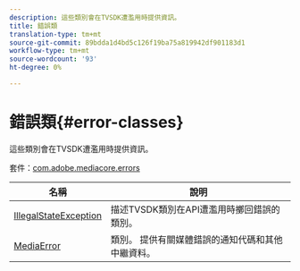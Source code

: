 ```yaml
---
description: 這些類別會在TVSDK遭濫用時提供資訊。
title: 錯誤類
translation-type: tm+mt
source-git-commit: 89bdda1d4bd5c126f19ba75a819942df901183d1
workflow-type: tm+mt
source-wordcount: '93'
ht-degree: 0%

---
```



# 錯誤類{#error-classes}

這些類別會在TVSDK遭濫用時提供資訊。

套件：[com.adobe.mediacore.errors](https://help.adobe.com/en_US/primetime/api/psdk/asdoc-dhls_1.4/com/adobe/mediacore/errors/package-detail.html)

| 名稱 | 說明 |
|---|---|
| [IllegalStateException](https://help.adobe.com/en_US/primetime/api/psdk/asdoc-dhls_1.4/com/adobe/mediacore/errors/IllegalStateException.html) | 描述TVSDK類別在API遭濫用時擲回錯誤的類別。 |
| [MediaError](https://help.adobe.com/en_US/primetime/api/psdk/asdoc-dhls_1.4/com/adobe/mediacore/errors/MediaError.html) | 類別。 提供有關媒體錯誤的通知代碼和其他中繼資料。 |

